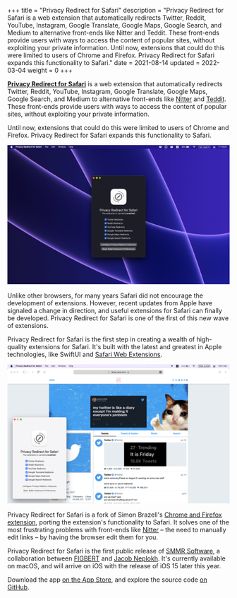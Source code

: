 +++
title = "Privacy Redirect for Safari"
description = "Privacy Redirect for Safari is a web extension that automatically redirects Twitter, Reddit, YouTube, Instagram, Google Translate, Google Maps, Google Search, and Medium to alternative front-ends like Nitter and Teddit. These front-ends provide users with ways to access the content of popular sites, without exploiting your private information. Until now, extensions that could do this were limited to users of Chrome and Firefox. Privacy Redirect for Safari expands this functionality to Safari."
date = 2021-08-14
updated = 2022-03-04
weight = 0
+++

[**Privacy Redirect for Safari**] is a web extension that automatically
redirects Twitter, Reddit, YouTube, Instagram, Google Translate, Google
Maps, Google Search, and Medium to alternative front-ends like [Nitter]
and [Teddit]. These front-ends provide users with ways to access the
content of popular sites, without exploiting your private information.

Until now, extensions that could do this were limited to users of Chrome
and Firefox. Privacy Redirect for Safari expands this functionality to
Safari.

<!-- more -->

![Privacy Redirect for Safari running on MacOS Monterey][native-app]

Unlike other browsers, for many years Safari did not encourage the
development of extensions. However, recent updates from Apple have
signaled a change in direction, and useful extensions for Safari can
finally be developed. Privacy Redirect for Safari is one of the first of
this new wave of extensions.

Privacy Redirect for Safari is the first step in creating a wealth of
high-quality extensions for Safari. It's built with the latest and
greatest in Apple technologies, like SwiftUI and [Safari Web
Extensions].

![Privacy Redirect for Safari next to a Safari window open to Nitter][twitter]

Privacy Redirect for Safari is a fork of Simon Brazell's [Chrome and
Firefox extension], porting the extension's functionality to Safari.
It solves one of the most frustrating problems with front-ends like
[Nitter] – the need to manually edit links – by having the browser
edit them for you.

Privacy Redirect for Safari is the first public release of [SMMR
Software], a collaboration between [FIGBERT] and [Jacob Neplokh]. It's
currently available on macOS, and will arrive on iOS with the release of
iOS 15 later this year.

Download the app [on the App Store], and explore the source
code [on GitHub][**Privacy Redirect for Safari**].

[**Privacy Redirect for Safari**]: https://github.com/smmr-software/privacy-redirect-safari/
[Nitter]: https://github.com/zedeus/nitter
[Teddit]: https://codeberg.org/teddit/teddit
[native-app]: macos.jpg
[Safari Web Extensions]: https://developer.apple.com/documentation/safariservices/safari_web_extensions
[twitter]: twitter.jpg
[Chrome and Firefox extension]: https://github.com/SimonBrazell/privacy-redirect
[SMMR Software]: https://smmr.software/
[FIGBERT]: @/_index.md
[Jacob Neplokh]: https://jacobneplokh.com/
[on the App Store]: https://apps.apple.com/us/app/privacy-redirect/id1578144015
